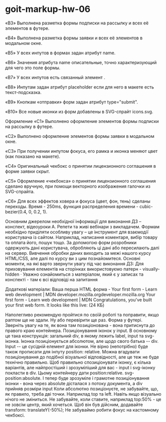 # goit-markup-hw-06


«B3» Выполнена разметка формы подписки на рассылку и всех её элементов в футере.

«B4» Выполнена разметка формы заявки и всех её элементов в модальном окне.

«B5» У всех инпутов в формах задан атрибут name.

«B6» Значения атрибута name описательные, точно характеризующий для чего это поле формы.

«B7» У всех инпутов есть связанный элемент <label>.

«B8» Инпутам задан атрибут placeholder если для него в макете есть текст-подсказка.

«B9» Кнопкам «отправки» форм задан атрибут type="submit".

«B10» Все новые иконки из форм добавлены в SVG-спрайт icons.svg.

Оформление
«C1» Выполнено оформление элементов формы подписки на рассылку в футере.

«C2» Выполнено оформление элементов формы заявки в модальном окне.

«C3» При получении инпутом фокуса, его рамка и иконка меняют цвет (как показано на макете).

«C4» Оригинальный чекбокс о принятии лицензионного соглашения в форме заявки скрыт.

«C5» Оформление «чекбокса» о принятии лицензионного соглашения сделано вручную, при помощи векторного изображения галочки из SVG-спрайта.

«C6» Для всех эффектов ховера и фокуса (цвет, фон, тень) сделаны переходы. Время - 250ms, функция распределения времени - cubic-bezier(0.4, 0, 0.2, 1).

Основним джерелом необхідної інформації для виконання ДЗ – конспект, відеоуроки А. Репети та живі вебінари з викладачем.
Формам необхідно приділяти особливу увагу – це інструмент для взаємодії користувача із сайтом. Наприклад, написання коментаря, вибір товару та оплата його, пошук тощо.
За допомогою форм розробники одержують дані користувача, обробляють ці дані або пересилають далі на сервер. Вивчення обробки даних виходить за межі нашого курсу HTML/CSS, але далі по курсу ви з цим познайомитеся.
Основні моменти, на які варто звернути увагу під час виконання ДЗ: 
Для приховування елементів на сторінках використовуємо патерн - visually-hidden ·
Уважно ознайомиться з матеріалом, який є у записах та конспекті - там є всі відповіді на запитання

Додаткові матеріали:
Ваша перша HTML форма - Your first form - Learn web development | MDN
developer.mozilla.orgdeveloper.mozilla.org
Your first form - Learn web development | MDN
Congratulations, you've built your first web form. It looks like this live: (24 КБ)



 Наполегливо рекомендую пройтися по своїй роботі та поправити, якщо раптом ще не здали. Ну або перевірити ще раз.
 Форма у футері. Зверніть увагу на те, як вона там позиціонована - вона притиснута до правого краю контейнера.
Позиціонування іконок у input. В основному це така конструкція: загальний div, в якому лежить label, input та svg-іконка. Іконка позиціонується абсолютом, але щодо свого батька -- div. Input -- це сусідній елемент для іконки. Не вірно (непотрібно) буде також прописати для інпуту position: relative. Можна вгадувати позиціонування до подібної візуальної відповідності, але це теж не буде технічно правильно.
Щоб правильно спозиціонувати іконку, є кілька варіантів, але найпростіший і зрозуміліший для вас - input і svg-іконку покласти в div. Цьому контейнеру дати position:relative. svg-position:absolute. І тепер буде зрозуміле і грамотне позиціонування іконки - вона через absolute дісталася з потоку документа, а div прийняв розміри input
Коли абсолютно позиціонуєте, не забувайте, що, як правило, треба дві точки. Наприклад top та left. Навіть якщо візуально нічого не зміниться.
Не забувайте, коли ставите, наприклад top:50% - це не зовсім центр, який хочеться. Щоб він був дійсним, додавайте transform: translateY(-50%);
Не забуваймо робити фокус на кастомному чекбоксі.







